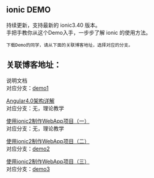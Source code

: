 ionic DEMO
---

持续更新，支持最新的 ionic3.40 版本。  
手把手教你从这个Demo入手，一步步了解 ionic 的使用方法。  

`下载Demo的同学，请从下面的关联博客地址，选择对应的分支。`

关联博客地址：
---
说明文档  
对应分支：[demo1](https://github.com/2015lym/ionicDemo/tree/demo1)

[Angular4.0架构详解](http://www.jianshu.com/p/3c06260e6015)  
对应分支：无，理论教学

[使用ionic2制作WebApp项目（一）](http://www.jianshu.com/p/1baf40713c1c)  
对应分支：无，理论教学

[使用ionic2制作WebApp项目（二）](http://www.jianshu.com/p/0f024a62ba14)  
对应分支：[demo2](https://github.com/2015lym/ionicDemo/tree/demo2)

[使用ionic2制作WebApp项目（三）](http://www.jianshu.com/p/0f024a62ba14)  
对应分支：[demo3](https://github.com/2015lym/ionicDemo/tree/demo3)
